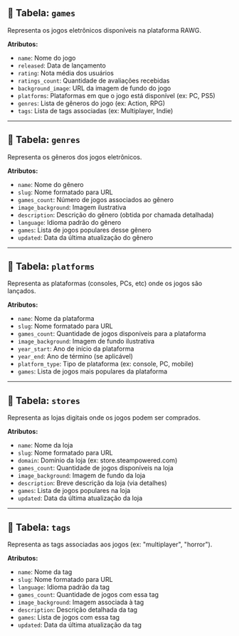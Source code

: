 ## 🔸 Tabela: `games`

Representa os jogos eletrônicos disponíveis na plataforma RAWG.

**Atributos:**

- `name`: Nome do jogo  
- `released`: Data de lançamento  
- `rating`: Nota média dos usuários  
- `ratings_count`: Quantidade de avaliações recebidas  
- `background_image`: URL da imagem de fundo do jogo  
- `platforms`: Plataformas em que o jogo está disponível (ex: PC, PS5)  
- `genres`: Lista de gêneros do jogo (ex: Action, RPG)  
- `tags`: Lista de tags associadas (ex: Multiplayer, Indie)

---

## 🔸 Tabela: `genres`

Representa os gêneros dos jogos eletrônicos.

**Atributos:**

- `name`: Nome do gênero  
- `slug`: Nome formatado para URL  
- `games_count`: Número de jogos associados ao gênero  
- `image_background`: Imagem ilustrativa  
- `description`: Descrição do gênero (obtida por chamada detalhada)  
- `language`: Idioma padrão do gênero  
- `games`: Lista de jogos populares desse gênero  
- `updated`: Data da última atualização do gênero

---

## 🔸 Tabela: `platforms`

Representa as plataformas (consoles, PCs, etc) onde os jogos são lançados.

**Atributos:**

- `name`: Nome da plataforma  
- `slug`: Nome formatado para URL  
- `games_count`: Quantidade de jogos disponíveis para a plataforma  
- `image_background`: Imagem de fundo ilustrativa  
- `year_start`: Ano de início da plataforma  
- `year_end`: Ano de término (se aplicável)  
- `platform_type`: Tipo de plataforma (ex: console, PC, mobile)  
- `games`: Lista de jogos mais populares da plataforma

---

## 🔸 Tabela: `stores`

Representa as lojas digitais onde os jogos podem ser comprados.

**Atributos:**

- `name`: Nome da loja  
- `slug`: Nome formatado para URL  
- `domain`: Domínio da loja (ex: store.steampowered.com)  
- `games_count`: Quantidade de jogos disponíveis na loja  
- `image_background`: Imagem de fundo da loja  
- `description`: Breve descrição da loja (via detalhes)  
- `games`: Lista de jogos populares na loja  
- `updated`: Data da última atualização da loja

---

## 🔸 Tabela: `tags`

Representa as tags associadas aos jogos (ex: "multiplayer", "horror").

**Atributos:**

- `name`: Nome da tag  
- `slug`: Nome formatado para URL  
- `language`: Idioma padrão da tag  
- `games_count`: Quantidade de jogos com essa tag  
- `image_background`: Imagem associada à tag  
- `description`: Descrição detalhada da tag  
- `games`: Lista de jogos com essa tag  
- `updated`: Data da última atualização da tag